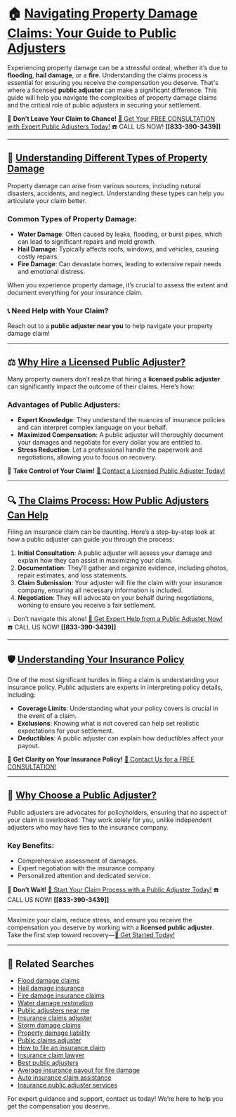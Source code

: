 # 🏠 [Navigating Property Damage Claims: Your Guide to Public Adjusters](https://bit.ly/public-adjuster)

Experiencing property damage can be a stressful ordeal, whether it’s due to **flooding**, **hail damage**, or a **fire**. Understanding the claims process is essential for ensuring you receive the compensation you deserve. That's where a licensed **public adjuster** can make a significant difference. This guide will help you navigate the complexities of property damage claims and the critical role of public adjusters in securing your settlement.

🚩 **Don’t Leave Your Claim to Chance!** [🚩 Get Your FREE CONSULTATION with Expert Public Adjusters Today!](https://bit.ly/public-adjuster) ☎️ CALL US NOW! **[[833-390-3439]]**

---

## 🌊 [Understanding Different Types of Property Damage](https://bit.ly/public-adjuster)

Property damage can arise from various sources, including natural disasters, accidents, and neglect. Understanding these types can help you articulate your claim better.

### Common Types of Property Damage:
- **Water Damage**: Often caused by leaks, flooding, or burst pipes, which can lead to significant repairs and mold growth.
- **Hail Damage**: Typically affects roofs, windows, and vehicles, causing costly repairs.
- **Fire Damage**: Can devastate homes, leading to extensive repair needs and emotional distress.

When you experience property damage, it’s crucial to assess the extent and document everything for your insurance claim.

### 📞 Need Help with Your Claim?
Reach out to a **public adjuster near you** to help navigate your property damage claim!

---

## ⚖️ [Why Hire a Licensed Public Adjuster?](https://bit.ly/public-adjuster)

Many property owners don’t realize that hiring a **licensed public adjuster** can significantly impact the outcome of their claims. Here’s how:

### Advantages of Public Adjusters:
- **Expert Knowledge**: They understand the nuances of insurance policies and can interpret complex language on your behalf.
- **Maximized Compensation**: A public adjuster will thoroughly document your damages and negotiate for every dollar you are entitled to.
- **Stress Reduction**: Let a professional handle the paperwork and negotiations, allowing you to focus on recovery.

🔑 **Take Control of Your Claim!** [🚩 Contact a Licensed Public Adjuster Today!](https://bit.ly/public-adjuster)

---

## 🔍 [The Claims Process: How Public Adjusters Can Help](https://bit.ly/public-adjuster)

Filing an insurance claim can be daunting. Here’s a step-by-step look at how a public adjuster can guide you through the process:

1. **Initial Consultation**: A public adjuster will assess your damage and explain how they can assist in maximizing your claim.
2. **Documentation**: They’ll gather and organize evidence, including photos, repair estimates, and loss statements.
3. **Claim Submission**: Your adjuster will file the claim with your insurance company, ensuring all necessary information is included.
4. **Negotiation**: They will advocate on your behalf during negotiations, working to ensure you receive a fair settlement.

💡 Don’t navigate this alone! [🚩 Get Expert Help from a Public Adjuster Now!](https://bit.ly/public-adjuster) ☎️ CALL US NOW! **[[833-390-3439]]**

---

## 🛡️ [Understanding Your Insurance Policy](https://bit.ly/public-adjuster)

One of the most significant hurdles in filing a claim is understanding your insurance policy. Public adjusters are experts in interpreting policy details, including:

- **Coverage Limits**: Understanding what your policy covers is crucial in the event of a claim.
- **Exclusions**: Knowing what is not covered can help set realistic expectations for your settlement.
- **Deductibles**: A public adjuster can explain how deductibles affect your payout.

🔑 **Get Clarity on Your Insurance Policy!** [🚩 Contact Us for a FREE CONSULTATION!](https://bit.ly/public-adjuster)

---

## 📢 [Why Choose a Public Adjuster?](https://bit.ly/public-adjuster)

Public adjusters are advocates for policyholders, ensuring that no aspect of your claim is overlooked. They work solely for you, unlike independent adjusters who may have ties to the insurance company.

### Key Benefits:
- Comprehensive assessment of damages.
- Expert negotiation with the insurance company.
- Personalized attention and dedicated service.

🚩 **Don’t Wait!** [🚩 Start Your Claim Process with a Public Adjuster Today!](https://bit.ly/public-adjuster) ☎️ CALL US NOW! **[[833-390-3439]]**

---

Maximize your claim, reduce stress, and ensure you receive the compensation you deserve by working with a **licensed public adjuster**. Take the first step toward recovery—[🚩 Get Started Today!](https://bit.ly/public-adjuster)

---

## 🔗 Related Searches
- [Flood damage claims](https://bit.ly/public-adjuster)
- [Hail damage insurance](https://bit.ly/public-adjuster)
- [Fire damage insurance claims](https://bit.ly/public-adjuster)
- [Water damage restoration](https://bit.ly/public-adjuster)
- [Public adjusters near me](https://bit.ly/public-adjuster)
- [Insurance claims adjuster](https://bit.ly/public-adjuster)
- [Storm damage claims](https://bit.ly/public-adjuster)
- [Property damage liability](https://bit.ly/public-adjuster)
- [Public claims adjuster](https://bit.ly/public-adjuster)
- [How to file an insurance claim](https://bit.ly/public-adjuster)
- [Insurance claim lawyer](https://bit.ly/public-adjuster)
- [Best public adjusters](https://bit.ly/public-adjuster)
- [Average insurance payout for fire damage](https://bit.ly/public-adjuster)
- [Auto insurance claim assistance](https://bit.ly/public-adjuster)
- [Insurance public adjuster services](https://bit.ly/public-adjuster)

For expert guidance and support, contact us today! We’re here to help you get the compensation you deserve.
